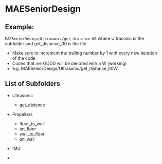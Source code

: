 # MAESeniorDesign

## Example:
`MAESeniorDesign/Ultrasonic/get_distance_00` where Ultrasonic is the subfolder and get_distance_00 is the file

* Make sure to increment the trailing number by 1 with every new iteration of the code
* Codes that are GOOD will be denoted with a W (working)
* e.g. MAESeniorDesign/Ultrasonic/get_distance_00W
 

## List of Subfolders
* Ultrasonic
    * get_distance
* Propellers
    * floor_to_wall
    * on_floor
    * wall_to_floor
    * on_wall 
    
* IMU
* 





